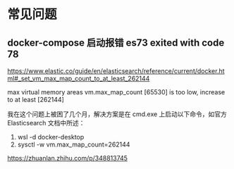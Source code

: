 # 常见问题

## docker-compose 启动报错 es73 exited with code 78

https://www.elastic.co/guide/en/elasticsearch/reference/current/docker.html#_set_vm_max_map_count_to_at_least_262144

max virtual memory areas vm.max_map_count [65530] is too low, increase to at least [262144]


我在这个问题上被困了几个月，解决方案是在 cmd.exe 上启动以下命令，如官方 Elasticsearch 文档中所述：

1) wsl -d docker-desktop
2) sysctl -w vm.max_map_count=262144

https://zhuanlan.zhihu.com/p/348813745
